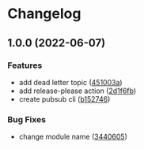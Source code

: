 # Changelog

## 1.0.0 (2022-06-07)


### Features

* add dead letter topic ([451003a](https://github.com/rafael-piovesan/pubsubcli/commit/451003a6d7869de09dfe14dd44a0c2aff48cd82d))
* add release-please action ([2d1f6fb](https://github.com/rafael-piovesan/pubsubcli/commit/2d1f6fbc4af42320c905be2b4512ffdcfebbc56d))
* create pubsub cli ([b152746](https://github.com/rafael-piovesan/pubsubcli/commit/b15274636f79548aa3d31badca81ecb3398285fd))


### Bug Fixes

* change module name ([3440605](https://github.com/rafael-piovesan/pubsubcli/commit/3440605f2a455d8778740865d1ee0dbe00e299ef))
